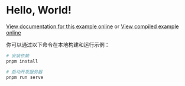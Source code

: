 # Hello, World!

[View documentation for this example online][dox] or [View compiled example
online][compiled]

[compiled]: https://rustwasm.github.io/wasm-bindgen/exbuild/hello_world/
[dox]: https://rustwasm.github.io/docs/wasm-bindgen/examples/hello-world.html

你可以通过以下命令在本地构建和运行示例：

```bash
# 安装依赖
pnpm install

# 启动开发服务器
pnpm run serve
